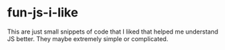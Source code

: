 # fun-js-i-like
This are just small snippets of code that I liked that helped me understand JS better. They maybe extremely simple or complicated.
